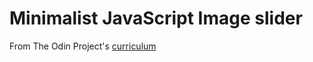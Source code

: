 # Minimalist JavaScript Image slider

From The Odin Project's [curriculum](http://www.theodinproject.com/courses/javascript-and-jquery/lessons/creating-an-image-carousel-slider)
